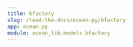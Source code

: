 ```yaml
---
title: bfactory
slug: /read-the-docs/ocean-py/bfactory
app: ocean.py
module: ocean_lib.models.bfactory
---
```

